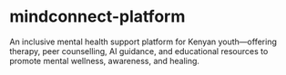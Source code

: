# mindconnect-platform
An inclusive mental health support platform for Kenyan youth—offering therapy, peer counselling, AI guidance, and educational resources to promote mental wellness, awareness, and healing.
